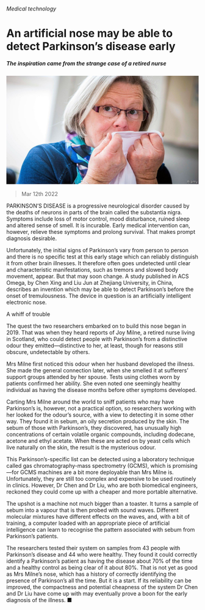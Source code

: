 ###### Medical technology

# An artificial nose may be able to detect Parkinson’s disease early 

##### The inspiration came from the strange case of a retired nurse 

![image](images/20220312_stp503.jpg) 

> Mar 12th 2022 

PARKINSON’S DISEASE is a progressive neurological disorder caused by the deaths of neurons in parts of the brain called the substantia nigra. Symptoms include loss of motor control, mood disturbance, ruined sleep and altered sense of smell. It is incurable. Early medical intervention can, however, relieve these symptoms and prolong survival. That makes prompt diagnosis desirable.

Unfortunately, the initial signs of Parkinson’s vary from person to person and there is no specific test at this early stage which can reliably distinguish it from other brain illnesses. It therefore often goes undetected until clear and characteristic manifestations, such as tremors and slowed body movement, appear. But that may soon change. A study published in ACS Omega, by Chen Xing and Liu Jun at Zhejiang University, in China, describes an invention which may be able to detect Parkinson’s before the onset of tremulousness. The device in question is an artificially intelligent electronic nose.


A whiff of trouble

The quest the two researchers embarked on to build this nose began in 2019. That was when they heard reports of Joy Milne, a retired nurse living in Scotland, who could detect people with Parkinson’s from a distinctive odour they emitted—distinctive to her, at least, though for reasons still obscure, undetectable by others.

Mrs Milne first noticed this odour when her husband developed the illness. She made the general connection later, when she smelled it at sufferers’ support groups attended by her spouse. Tests using clothes worn by patients confirmed her ability. She even noted one seemingly healthy individual as having the disease months before other symptoms developed.

Carting Mrs Milne around the world to sniff patients who may have Parkinson’s is, however, not a practical option, so researchers working with her looked for the odour’s source, with a view to detecting it in some other way. They found it in sebum, an oily secretion produced by the skin. The sebum of those with Parkinson’s, they discovered, has unusually high concentrations of certain volatile organic compounds, including dodecane, acetone and ethyl acetate. When these are acted on by yeast cells which live naturally on the skin, the result is the mysterious odour.

This Parkinson’s-specific list can be detected using a laboratory technique called gas chromatography-mass spectrometry (GCMS), which is promising—for GCMS machines are a bit more deployable than Mrs Milne is. Unfortunately, they are still too complex and expensive to be used routinely in clinics. However, Dr Chen and Dr Liu, who are both biomedical engineers, reckoned they could come up with a cheaper and more portable alternative.

The upshot is a machine not much bigger than a toaster. It turns a sample of sebum into a vapour that is then probed with sound waves. Different molecular mixtures have different effects on the waves, and, with a bit of training, a computer loaded with an appropriate piece of artificial intelligence can learn to recognise the pattern associated with sebum from Parkinson’s patients.

The researchers tested their system on samples from 43 people with Parkinson’s disease and 44 who were healthy. They found it could correctly identify a Parkinson’s patient as having the disease about 70% of the time and a healthy control as being clear of it about 80%. That is not yet as good as Mrs Milne’s nose, which has a history of correctly identifying the presence of Parkinson’s all the time. But it is a start. If its reliability can be improved, the compactness and potential cheapness of the system Dr Chen and Dr Liu have come up with may eventually prove a boon for the early diagnosis of the illness. ■

